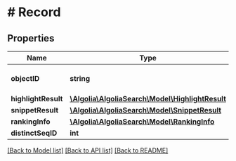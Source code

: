 # # Record

## Properties

Name | Type | Description | Notes
------------ | ------------- | ------------- | -------------
**objectID** | **string** | Unique identifier of the object. |
**highlightResult** | [**\Algolia\AlgoliaSearch\Model\HighlightResult**](HighlightResult.md) |  | [optional]
**snippetResult** | [**\Algolia\AlgoliaSearch\Model\SnippetResult**](SnippetResult.md) |  | [optional]
**rankingInfo** | [**\Algolia\AlgoliaSearch\Model\RankingInfo**](RankingInfo.md) |  | [optional]
**distinctSeqID** | **int** |  | [optional]

[[Back to Model list]](../../README.md#models) [[Back to API list]](../../README.md#endpoints) [[Back to README]](../../README.md)
